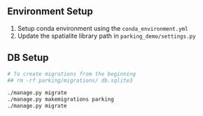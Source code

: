 ## Environment Setup

1. Setup conda environment using the `conda_environment.yml`
1. Update the spatialite library path in `parking_demo/settings.py`



## DB Setup

```bash
# To create migrations from the beginning
## rm -rf parking/migrations/ db.sqlite3

./manage.py migrate
./manage.py makemigrations parking
./manage.py migrate
```
